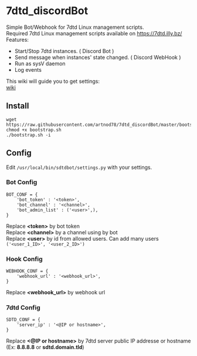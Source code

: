 # 7dtd_discordBot
Simple Bot/Webhook for 7dtd Linux management scripts.  
Required 7dtd Linux management scripts available on https://7dtd.illy.bz/  
Features:
  * Start/Stop 7dtd instances. ( Discord Bot )
  * Send message when instances' state changed. ( Discord WebHook )
  * Run as sysV daemon
  * Log events

This wiki will guide you to get settings:  
[wiki](https://github.com/artnod78/7dtd_discordBot/wiki)  

## Install
```
wget https://raw.githubusercontent.com/artnod78/7dtd_discordBot/master/bootstrap/bootstrap.sh
chmod +x bootstrap.sh
./bootstrap.sh -i
```  

## Config
Edit `/usr/local/bin/sdtdbot/settings.py` with your settings.  

### Bot Config
```
BOT_CONF = {
    'bot_token' : '<token>',
    'bot_channel' : '<channel>',
    'bot_admin_list' : ('<user>',),
}
```
Replace **\<token>** by bot token  
Replace **\<channel>** by a channel using by bot  
Replace **\<user>** by id from allowed users. Can add many users `('<user_1_ID>', '<user_2_ID>')`  

### Hook Config  
```
WEBHOOK_CONF = {
    'webhook_url' : '<webhook_url>',
}
```
Replace **\<webhook_url>** by webhook url  

### 7dtd Config  
```
SDTD_CONF = {
    'server_ip' : '<@IP or hostname>',
}
```
Replace **\<@IP or hostname>** by 7dtd server public IP addresse or hostname (Ex: **8.8.8.8** or **sdtd.domain.tld**)  

